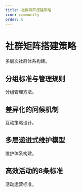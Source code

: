 ```yaml
---
title: 社群矩阵搭建策略
icon: community
order: 6
---
```


# 社群矩阵搭建策略

多层次社群体系构建。

## 分组标准与管理规则

分组管理方法。

## 差异化的问候机制

互动策略设计。

## 多层递进式维护模型

维护体系构建。

## 高效活动的8条标准

活动运营标准。

